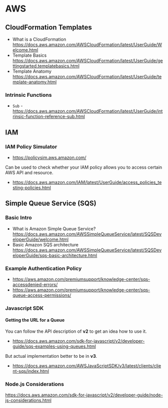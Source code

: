 # AWS

## CloudFormation Templates
- What is a CloudFormation https://docs.aws.amazon.com/AWSCloudFormation/latest/UserGuide/Welcome.html
- Template Basics https://docs.aws.amazon.com/AWSCloudFormation/latest/UserGuide/gettingstarted.templatebasics.html
- Template Anatomy https://docs.aws.amazon.com/AWSCloudFormation/latest/UserGuide/template-anatomy.html


### Intrinsic Functions
- `Sub` - https://docs.aws.amazon.com/AWSCloudFormation/latest/UserGuide/intrinsic-function-reference-sub.html

## IAM

### IAM Policy Simulator
- https://policysim.aws.amazon.com/

Can be used to check whether your IAM policy allows you to access certain AWS API and resource.
- https://docs.aws.amazon.com/IAM/latest/UserGuide/access_policies_testing-policies.html

## Simple Queue Service (SQS)

### Basic Intro
- What is Amazon Simple Queue Service? https://docs.aws.amazon.com/AWSSimpleQueueService/latest/SQSDeveloperGuide/welcome.html
- Basic Amazon SQS architecture https://docs.aws.amazon.com/AWSSimpleQueueService/latest/SQSDeveloperGuide/sqs-basic-architecture.html

### Example Authentication Policy
- https://aws.amazon.com/premiumsupport/knowledge-center/sqs-accessdenied-errors/
- https://aws.amazon.com/premiumsupport/knowledge-center/sqs-queue-access-permissions/

### Javascript SDK

#### Getting the URL for a Queue
You can follow the API description of __v2__ to get an idea how to use it.
- https://docs.aws.amazon.com/sdk-for-javascript/v2/developer-guide/sqs-examples-using-queues.html

But actual implementation better to be in __v3__.
- https://docs.aws.amazon.com/AWSJavaScriptSDK/v3/latest/clients/client-sqs/index.html

### Node.js Considerations
https://docs.aws.amazon.com/sdk-for-javascript/v2/developer-guide/node-js-considerations.html
